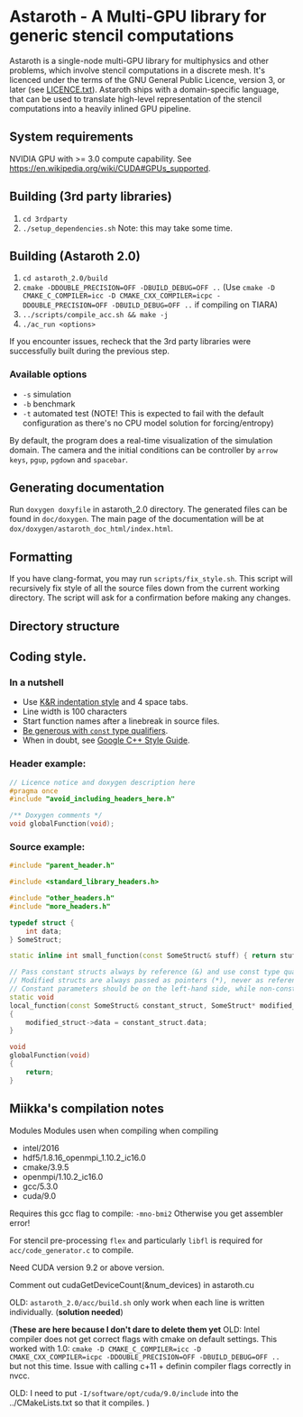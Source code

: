 
# Astaroth - A Multi-GPU library for generic stencil computations

Astaroth is a single-node multi-GPU library for multiphysics and other problems, which involve stencil computations in a discrete mesh. It's licenced under the terms of the GNU General Public Licence, version 3, or later (see [LICENCE.txt](https://bitbucket.org/miikkavaisala/astaroth-code/src/master/astaroth_2.0/LICENCE.txt)). Astaroth ships with a domain-specific language, that can be used to translate high-level representation of the stencil computations into a heavily inlined GPU pipeline.

## System requirements

NVIDIA GPU with >= 3.0 compute capability. See https://en.wikipedia.org/wiki/CUDA#GPUs_supported.

## Building (3rd party libraries)

1. `cd 3rdparty`
1. `./setup_dependencies.sh` Note: this may take some time.

## Building (Astaroth 2.0)

1. `cd astaroth_2.0/build`
1. `cmake -DDOUBLE_PRECISION=OFF -DBUILD_DEBUG=OFF ..` (Use `cmake -D CMAKE_C_COMPILER=icc -D CMAKE_CXX_COMPILER=icpc -DDOUBLE_PRECISION=OFF -DBUILD_DEBUG=OFF ..` if compiling on TIARA)
1. `../scripts/compile_acc.sh && make -j`
1. `./ac_run <options>`

If you encounter issues, recheck that the 3rd party libraries were successfully built during the previous step.

### Available options

- `-s` simulation
- `-b` benchmark
- `-t` automated test (NOTE! This is expected to fail with the default configuration as there's no CPU model solution for forcing/entropy)

By default, the program does a real-time visualization of the simulation domain. The camera and the initial conditions can be controller by `arrow keys`, `pgup`, `pgdown` and `spacebar`.

## Generating documentation

Run `doxygen doxyfile` in astaroth_2.0 directory. The generated files can be found in `doc/doxygen`. The main page of the documentation will be at `dox/doxygen/astaroth_doc_html/index.html`.

## Formatting

If you have clang-format, you may run `scripts/fix_style.sh`. This script will recursively fix style of all the source files down from the current working directory. The script will ask for a confirmation before making any changes. 

## Directory structure

## Coding style.

### In a nutshell
- Use [K&R indentation style](https://en.wikipedia.org/wiki/Indentation_style#K&R_style) and 4 space tabs. 
- Line width is 100 characters
- Start function names after a linebreak in source files. 
- [Be generous with `const` type qualifiers](https://isocpp.org/wiki/faq/const-correctness). 
- When in doubt, see [Google C++ Style Guide](https://google.github.io/styleguide/cppguide.html).

### Header example:
```cpp
// Licence notice and doxygen description here
#pragma once
#include "avoid_including_headers_here.h"

/** Doxygen comments */
void globalFunction(void);
```


### Source example:
```cpp
#include "parent_header.h"

#include <standard_library_headers.h>

#include "other_headers.h"
#include "more_headers.h"

typedef struct {
	int data;
} SomeStruct;

static inline int small_function(const SomeStruct& stuff) { return stuff.data; }

// Pass constant structs always by reference (&) and use const type qualifier.
// Modified structs are always passed as pointers (*), never as references.
// Constant parameters should be on the left-hand side, while non-consts go to the right.
static void
local_function(const SomeStruct& constant_struct, SomeStruct* modified_struct)
{
	modified_struct->data = constant_struct.data;
}

void
globalFunction(void)
{
	return;
}
```
## Miikka's compilation notes

Modules Modules usen when compiling when compiling

  * intel/2016                         
  * hdf5/1.8.16_openmpi_1.10.2_ic16.0   
  * cmake/3.9.5
  * openmpi/1.10.2_ic16.0               
  * gcc/5.3.0
  * cuda/9.0

Requires this gcc flag to compile: `-mno-bmi2` Otherwise you get assembler error! 

For stencil pre-processing `flex` and particularly `libfl` is required for `acc/code_generator.c` to compile. 

Need CUDA version 9.2 or above version. 

Comment out cudaGetDeviceCount(&num_devices) in astaroth.cu 

OLD: `astaroth_2.0/acc/build.sh` only work when each line is written individually. (**solution needed**)

  
(**These are here because I don't dare to delete them yet** OLD: Intel compiler does not get correct flags with cmake on default settings. 
This worked with 1.0: `cmake -D CMAKE_C_COMPILER=icc -D CMAKE_CXX_COMPILER=icpc -DDOUBLE_PRECISION=OFF -DBUILD_DEBUG=OFF ..` 
but not this time. Issue with calling c+11 + definin compiler flags correctly in nvcc. 

OLD: I need to put `-I/software/opt/cuda/9.0/include` into the ../CMakeLists.txt so that it compiles. )
